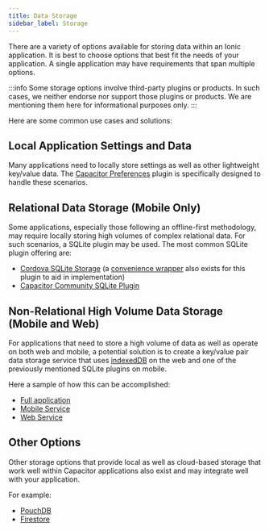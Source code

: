 ```yaml
---
title: Data Storage
sidebar_label: Storage
---
```


<head>
  <title>Vue App Data Storage Options - Ionic Documentation</title>
  <meta
    name="description"
    content="A variety of options are available for storing data within Ionic apps made using Angular. Choose the options that best fit your storage needs."
  />
</head>

There are a variety of options available for storing data within an Ionic application. It is best to choose options that best fit the needs of your application. A single application may have requirements that span multiple options. 

:::info
Some storage options involve third-party plugins or products. In such cases, we neither endorse nor support those plugins or products. We are mentioning them here for informational purposes only.
:::

Here are some common use cases and solutions:

## Local Application Settings and Data

Many applications need to locally store settings as well as other lightweight key/value data. The [Capacitor Preferences](https://capacitorjs.com/docs/apis/preferences) plugin is specifically designed to handle these scenarios.

## Relational Data Storage (Mobile Only)

Some applications, especially those following an offline-first methodology, may require locally storing high volumes of complex relational data. For such scenarios, a SQLite plugin may be used. The most common SQLite plugin offering are:

- [Cordova SQLite Storage](https://github.com/storesafe/cordova-sqlite-storage) (a [convenience wrapper](https://danielsogl.gitbook.io/awesome-cordova-plugins/sqlite) also exists for this plugin to aid in implementation)
- [Capacitor Community SQLite Plugin](https://github.com/capacitor-community/sqlite)

## Non-Relational High Volume Data Storage (Mobile and Web)

For applications that need to store a high volume of data as well as operate on both web and mobile, a potential solution is to create a key/value pair data storage service that uses [indexedDB](https://developer.mozilla.org/en-US/docs/Web/API/IndexedDB_API) on the web and one of the previously mentioned SQLite plugins on mobile.

Here a sample of how this can be accomplished:

- [Full application](https://github.com/ionic-enterprise/tutorials-and-demos-vue/tree/main/demos/sqlcipher-kv-pair)
- [Mobile Service](https://github.com/ionic-enterprise/tutorials-and-demos-vue/blob/main/demos/sqlcipher-kv-pair/src/composables/mobile-kv-store.ts)
- [Web Service](https://github.com/ionic-enterprise/tutorials-and-demos-vue/blob/main/demos/sqlcipher-kv-pair/src/composables/web-kv-store.ts)

## Other Options

Other storage options that provide local as well as cloud-based storage that work well within Capacitor applications also exist and may integrate well with your application.

For example:

- [PouchDB](https://pouchdb.com/)
- [Firestore](https://firebase.google.com/docs/firestore)